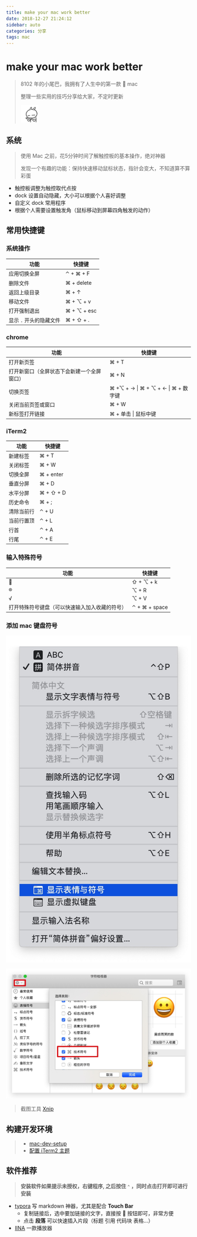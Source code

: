 ```yaml
---
title: make your mac work better
date: 2018-12-27 21:24:12
sidebar: auto
categories: 分享
tags: mac
---
```


# make your mac work better

> 8102 年的小尾巴，我拥有了人生中的第一款  mac
>
> 整理一些实用的技巧分享给大家，不定时更新
>
> ![笔芯](../.vuepress/public/image/gif/love.gif)

## 系统

> 使用 Mac 之前，花5分钟时间了解触控板的基本操作，绝对神器
>
> 发现一个有趣的功能：保持快速移动鼠标状态，指针会变大，不知道算不算彩蛋

- 触控板调整为触控取代点按
- dock 设置自动隐藏，大小可以根据个人喜好调整
- 自定义 dock 常用程序
- 根据个人需要设置触发角（鼠标移动到屏幕四角触发的动作）

## 常用快捷键

### 系统操作

| 功能                    | 快捷键      |
| ----------------------- | ----------- |
| 应用切换全屏            | ⌃ + ⌘ + F   |
| 删除文件                | ⌘ + delete  |
| 返回上级目录            | ⌘ + ↑       |
| 移动文件                | ⌘ + ⌥ + v   |
| 打开强制退出            | ⌘ + ⌥ + esc |
| 显示 `.` 开头的隐藏文件 | ⌘ + ⇧ + .   |

### chrome

| 功能                                       | 快捷键                              |
| ------------------------------------------ | ----------------------------------- |
| 打开新页签                                 | ⌘ + T                               |
| 打开新窗口（全屏状态下会新建一个全屏窗口） | ⌘ + N                               |
| 切换页签                                   | ⌘ +⌥ + → \| ⌘ + ⌥ + ← \| ⌘ + 数字键 |
| 关闭当前页签或窗口                         | ⌘ + W                               |
| 新标签打开链接                             | ⌘ + 单击 \| 鼠标中键                |

### iTerm2

| 功能       | 快捷键    |
| ---------- | --------- |
| 新建标签   | ⌘ + T     |
| 关闭标签   | ⌘ + W     |
| 切换全屏   | ⌘ + enter |
| 垂直分屏   | ⌘ + D     |
| 水平分屏   | ⌘ + ⇧ + D |
| 历史命令   | ⌘ + ;     |
| 清除当前行 | ⌃ + U     |
| 当前行置顶 | ⌃ + L     |
| 行首       | ⌃ + A     |
| 行尾       | ⌃ + E     |

### 输入特殊符号

| 功能                                           | 快捷键        |
| ---------------------------------------------- | ------------- |
|                                               | ⇧ + ⌥ + k     |
| ®                                              | ⌥ + R         |
| √                                              | ⌥ + V         |
| 打开特殊符号键盘（可以快速输入加入收藏的符号） | ⌃ + ⌘ + space |

### 添加 mac 键盘符号

![打开符号设置](../.vuepress/public/image/posts/mac/Xnip2018-12-27_22-07-47.jpg)

![添加技术符号](../.vuepress/public/image/posts/mac/Xnip2018-12-27_22-12-29.jpg)

> 截图工具 [Xnip](https://zh.xnipapp.com/)

## 构建开发环境

> - [mac-dev-setup](https://github.com/nicolashery/mac-dev-setup)
> - [配置 iTerm2 主题](https://www.cnblogs.com/xishuai/p/mac-iterm2.html)

## 软件推荐

> **安装软件如果提示未授权，右键程序, 之后按住 `⌃` ，同时点击打开即可进行安装**

- [typora](https://www.typora.io/) 写 markdown 神器，尤其是配合 **Touch Bar**
  - 复制链接后，选中要加链接的文字，直接按 🔗 按钮即可，非常方便
  - 点击 **段落** 可以快速插入片段（标题 引用 代码块 表格...）
- [IINA](https://lhc70000.github.io/iina/) 一款播放器
